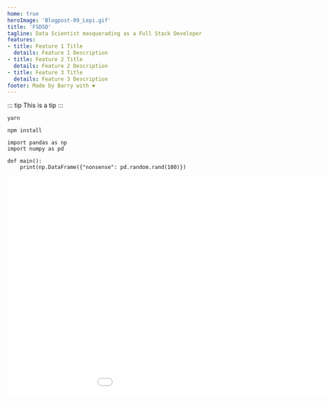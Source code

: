 ```yaml
---
home: true
heroImage: 'Blogpost-09_Lepi.gif'
title: 'FSDSD'
tagline: Data Scientist masquerading as a Full Stack Developer
features:
- title: Feature 1 Title
  details: Feature 1 Description
- title: Feature 2 Title
  details: Feature 2 Description
- title: Feature 3 Title
  details: Feature 3 Description
footer: Made by Barry with ❤️
---
```


::: tip
This is a tip
:::

<CodeGroup>
  <CodeGroupItem title="YARN">

```bash:no-line-numbers
yarn
```

  </CodeGroupItem>

  <CodeGroupItem title="NPM" >

```bash:no-line-numbers
npm install
```

  </CodeGroupItem>
  <CodeGroupItem title="PYTHON" active>

```python:
import pandas as np
import numpy as pd

def main():
    print(np.DataFrame({"nonsense": pd.random.rand(100)})
```

  </CodeGroupItem>
</CodeGroup>

<ClientOnly>
  <demo-component/>
</ClientOnly>


<embed type="text/html" width="1100" height="500" src="periodic_table.html"></embed>

